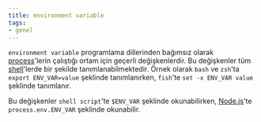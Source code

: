```yaml
---
title: environment variable
tags:
- genel
---
```


`environment variable` programlama dillerinden bağımsız olarak [process](/process)'lerin çalıştığı ortam için geçerli değişkenlerdir. Bu değişkenler tüm [shell](/shell)'lerde bir şekilde tanımlanabilmektedir. Örnek olarak `bash` ve `zsh`'ta `export ENV_VAR=value` şeklinde tanımlanırken, `fish`'te `set -x ENV_VAR value` şeklinde tanımlanır.

Bu değişkenler `shell script`'te `$ENV_VAR` şeklinde okunabilirken, [Node.js](nodejs)'te `process.env.ENV_VAR` şeklinde okunabilir.
